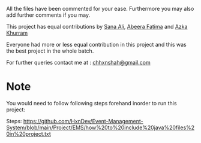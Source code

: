 
All the files have been commented for your ease. Furthermore you may also add further comments if you may.

This project has equal contributions by [Sana Ali](https://github.com/sanaa-khan), [Abeera Fatima](https://github.com/ninjacarrot) and [Azka Khurram](https://github.com/AzkaKhurram)

Everyone had more or less equal contribution in this project and this was the best project in the whole batch.

For further queries contact me at : chhxnshah@gmail.com

# Note
You would need to follow following steps forehand inorder to run this project:

Steps: https://github.com/HxnDev/Event-Management-System/blob/main/Project/EMS/how%20to%20include%20java%20files%20in%20project.txt

